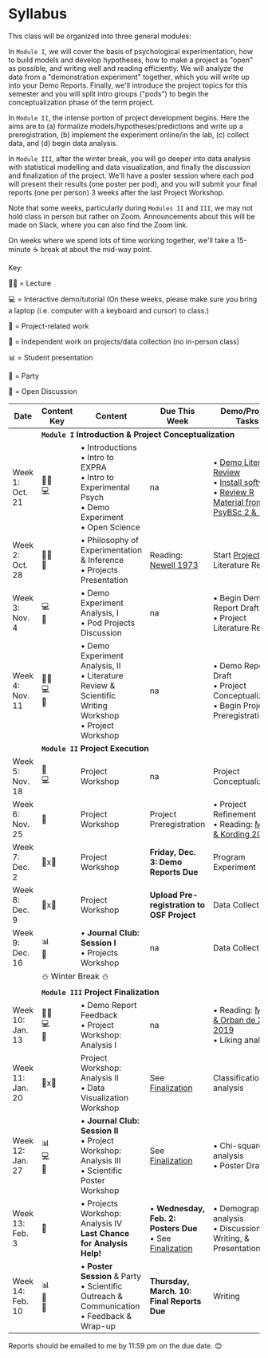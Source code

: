 # Syllabus

This class will be organized into three general modules: 

In `Module I`, we will cover the basis of psychological experimentation, how to build models and develop hypotheses, how to make a project as "open" as possible, and writing well and reading efficiently. We will analyze the data from a "demonstration experiment" together, which you will write up into your Demo Reports. Finally, we'll introduce the project topics for this semester and you will split intro groups ("pods") to begin the conceptualization phase of the term project. 

In `Module II`, the intense portion of project development begins. Here the aims are to (a) formalize models/hypotheses/predictions and write up a preregistration, (b) implement the experiment online/in the lab, (c) collect data, and (d) begin data analysis. 

In `Module III`, after the winter break, you will go deeper into data analysis with statistical modelling and data visualization, and finally the discussion and finalization of the project. We'll have a poster session where each pod will present their results (one poster per pod), and you will submit your final reports (one per person) 3 weeks after the last Project Workshop. 

Note that some weeks, particularly during `Modules II` and `III`, we may not hold class in person but rather on Zoom. Announcements about this will be made on Slack, where you can also find the Zoom link.

On weeks where we spend lots of time working together, we'll take a 15-minute ☕ break at about the mid-way point. 

Key:

👩‍🏫 = Lecture

💻 = Interactive demo/tutorial (On these weeks, please make sure you bring a laptop (i.e. computer with a keyboard and cursor) to class.)

🚀 = Project-related work

🔬 = Independent work on projects/data collection (no in-person class)

📊 = Student presentation

🎉 = Party

💬 = Open Discussion

|  Date   | Content Key | Content   |  Due This Week | Demo/Project Tasks |
|------------|----------|-----------|------------|------------|
|<td colspan=5>**`Module I`  Introduction & Project Conceptualization** |
| Week 1: Oct. 21 | 👩‍🏫<br>💻 | • Introductions<br>• Intro to EXPRA<br>• Intro to Experimental Psych<br>• Demo Experiment<br>• Open Science | na |  • [Demo Literature Review](https://github.com/avakiai/yanny-laurel-demo)<br>• [Install software](https://avakiai.github.io/expra_winter2021-2022/setup.html)<br>• [Review R Material from PsyBSc 2 & 7](https://pandar.netlify.app/lehre/) |
| Week 2: Oct. 28 | 👩‍🏫<br>🚀|• Philosophy of Experimentation & Inference<br>• Projects Presentation|  Reading: [Newell 1973](https://github.com/avakiai/expra_winter2021-2022/blob/master/assigned_readings/Newell_20%20Questions.pdf)  | Start [Projects](https://avakiai.github.io/expra_winter2021-2022/projects/projects.html) Literature Review |
| Week 3: Nov. 4 | 💻<br>🚀|• Demo Experiment Analysis, I<br> • Pod Projects Discussion | na | • Begin Demo Report Draft<br>• Project Literature Review |
| Week 4: Nov. 11 | 👩‍🏫<br>💻<br>🚀|• Demo Experiment Analysis, II<br> • Literature Review & Scientific Writing Workshop<br> • Project Workshop | na |• Demo Report Draft<br>• Project Conceptualization<br>• Begin Project Preregistration | 
|<td colspan=4>**`Module II`  Project Execution** |
| Week 5: Nov. 18 | 🚀<br>💻| Project Workshop  | na | Project Conceptualization |
| Week 6: Nov. 25 | 🚀| Project Workshop | Project Preregistration |• Project Refinement <br>• Reading: [Mensh & Kording 2017](https://github.com/avakiai/expra_winter2021-2022/blob/master/assigned_readings/Mensh%26Kording_Ten%20simple%20rules%20for%20structuring%20papers.pdf) |
| Week 7: Dec. 2 | 🚀x🔬| Project Workshop  | **Friday, Dec. 3: Demo Reports Due** | Program Experiment |
| Week 8: Dec. 9 | 🚀x🔬| Project Workshop | **Upload Pre-registration to OSF Project** | Data Collection | 
| Week 9: Dec. 16 | 📊<br>🚀|• **Journal Club: Session I**<br>• Projects Workshop | na | Data Collection |
|<td colspan=5> ⛄ Winter Break ⛄ |
|<td colspan=5>**`Module III`  Project Finalization** |
| Week 10: Jan. 13 | 👩‍🏫<br>💻<br>🚀| • Demo Report Feedback<br>• Project Workshop: Analysis I  | na  | • Reading: [Makin & Orban de Xivry 2019](https://github.com/avakiai/expra_winter2021-2022/blob/master/assigned_readings/Makin%26OrbandeXivry_Ten%20common%20statistical%20mistakes.pdf)<br>• Liking analysis |
| Week 11: Jan. 20 | 🚀x🔬| Project Workshop: Analysis II<br>• Data Visualization Workshop | See [Finalization](https://avakiai.com/expra_winter2021-2022/experimentation/finalization/landing.html) | Classification analysis |
| Week 12: Jan. 27 |📊<br>💻<br>🚀|• **Journal Club: Session II**<br> • Project Workshop: Analysis III<br>• Scientific Poster Workshop | See [Finalization](https://avakiai.com/expra_winter2021-2022/experimentation/finalization/landing.html) | • Chi-square analysis<br>• Poster Draft | 
| Week 13: Feb. 3 | 🚀|• Projects Workshop: Analysis IV<br>**Last Chance for Analysis Help!** | • **Wednesday, Feb. 2: Posters Due**<br>• See [Finalization](https://avakiai.com/expra_winter2021-2022/experimentation/finalization/landing.html) | • Demographic analysis <br>• Discussion, Writing, & Presentation |
| Week 14: Feb. 10 | 📊<br>🎉<br>💬|• **Poster Session** & Party<br>• Scientific Outreach & Communication<br>• Feedback & Wrap-up | **Thursday, March. 10: Final Reports Due** | Writing |

Reports should be emailed to me by 11:59 pm on the due date. 😊

